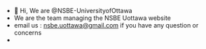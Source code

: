 - 👋 Hi, We are @NSBE-UniversityofOttawa
- We are the team managing the NSBE Uottawa website
- email us : nsbe.uottawa@gmail.com if you have any question or concerns
- 


<!---
NSBE-UniversityofOttawa/NSBE-UniversityofOttawa is a ✨ special ✨ repository because its `README.md` (this file) appears on your GitHub profile.
You can click the Preview link to take a look at your changes.
--->
